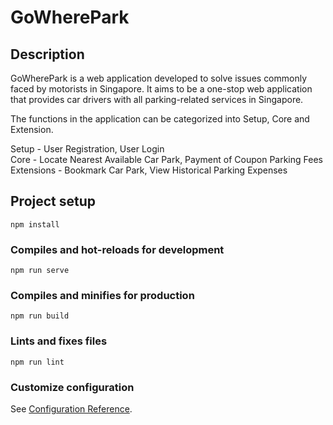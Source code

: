 # GoWherePark
## Description
GoWherePark is a web application developed to solve issues commonly faced by motorists in Singapore. It aims to be a one-stop web application that provides car drivers with all parking-related services in Singapore.

The functions in the application can be categorized into Setup, Core and Extension. 

Setup - User Registration, User Login <br>
Core - Locate Nearest Available Car Park, Payment of Coupon Parking Fees <br>
Extensions - Bookmark Car Park, View Historical Parking Expenses <br>

## Project setup
```
npm install
```

### Compiles and hot-reloads for development
```
npm run serve
```

### Compiles and minifies for production
```
npm run build
```

### Lints and fixes files
```
npm run lint
```

### Customize configuration
See [Configuration Reference](https://cli.vuejs.org/config/).

